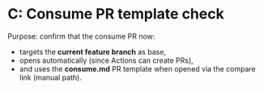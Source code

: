 <!--
title: "test-C: Consume PR template check"
labels: ["test","ci","github-admin","phase:phase-0"]
assignees: ["mfortin014"]
uid: "test-c-maintain-test-006"
parent_uid: "auto-gh-epic"
type: "Chore"
status: "Todo"
priority: "P2"
target: "mvp-0.7.0"
area: "ci"
doc: "docs/policy/ci_minimal.md"
project: "test"
-->

# C: Consume PR template check

Purpose: confirm that the consume PR now:

- targets the **current feature branch** as base,
- opens automatically (since Actions can create PRs),
- and uses the **consume.md** PR template when opened via the compare link (manual path).
